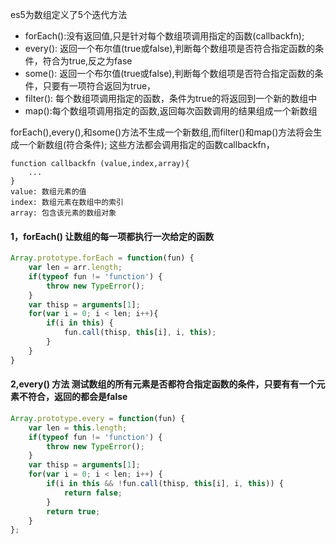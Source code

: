 es5为数组定义了5个迭代方法
- forEach():没有返回值,只是针对每个数组项调用指定的函数(callbackfn);
- every(): 返回一个布尔值(true或false),判断每个数组项是否符合指定函数的条件，符合为true,反之为fase
- some(): 返回一个布尔值(true或false),判断每个数组项是否符合指定函数的条件，只要有一项符合返回为true，
- filter(): 每个数组项调用指定的函数，条件为true的将返回到一个新的数组中
- map():每个数组项调用指定的函数,返回每次函数调用的结果组成一个新数组

forEach(),every(),和some()方法不生成一个新数组,而filter()和map()方法将会生成一个新数组(符合条件);
这些方法都会调用指定的函数callbackfn，
```
function callbackfn (value,index,array){
    ...
}
value: 数组元素的值
index: 数组元素在数组中的索引
array: 包含该元素的数组对象

```
#### 1，forEach() 让数组的每一项都执行一次给定的函数

```js
Array.prototype.forEach = function(fun) {
    var len = arr.length;
    if(typeof fun != 'function') {
        throw new TypeError();
    }
    var thisp = arguments[1];
    for(var i = 0; i < len; i++){
        if(i in this) {
            fun.call(thisp, this[i], i, this);
        }
    }
}

```
#### 2,every() 方法 测试数组的所有元素是否都符合指定函数的条件，只要有有一个元素不符合，返回的都会是false

```js
Array.prototype.every = function(fun) {
    var len = this.length;
    if(typeof fun != 'function') {
        throw new TypeError();
    }
    var thisp = arguments[1];
    for(var i = 0; i < len; i++) {
        if(i in this && !fun.call(thisp, this[i], i, this)) {
            return false;
        }
        return true;
    }
};
```

